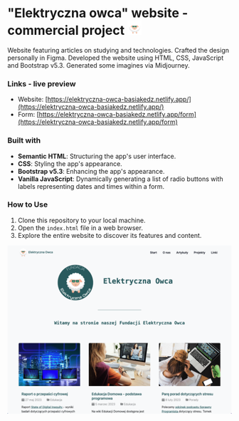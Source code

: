 # "Elektryczna owca" website - commercial project ![elektryczna owca icon](/logo-32x32.png)

Website featuring articles on studying and technologies. Crafted the design personally in Figma. Developed the website using HTML, CSS, JavaScript and Bootstrap v5.3. Generated some imagines via Midjourney.

### Links - live preview

- Website: [https://elektryczna-owca-basiakedz.netlify.app/](https://elektryczna-owca-basiakedz.netlify.app/)
- Form: [https://elektryczna-owca-basiakedz.netlify.app/form](https://elektryczna-owca-basiakedz.netlify.app/form)

### Built with

- **Semantic HTML**: Structuring the app's user interface.
- **CSS**: Styling the app's appearance.
- **Bootstrap v5.3**: Enhancing the app's appearance.
- **Vanilla JavaScript**: Dynamically generating a list of radio buttons with labels representing dates and times within a form.

### How to Use

1. Clone this repository to your local machine.
2. Open the `index.html` file in a web browser.
3. Explore the entire website to discover its features and content.

![Elektryczna owca website screenshot](./website-screenshot.png)
